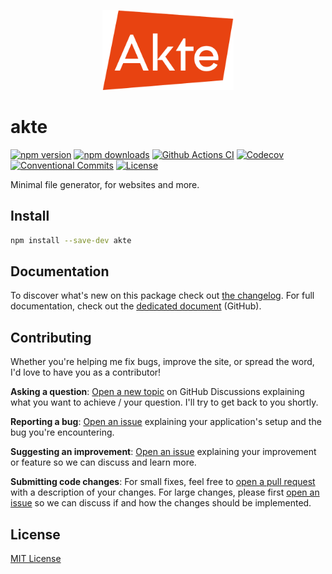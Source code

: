 <p align="center">
	<img src="./.github/akte-logo.svg" alt="Akte logo" height="128" />
</p>

# akte

[![npm version][npm-version-src]][npm-version-href]
[![npm downloads][npm-downloads-src]][npm-downloads-href]
[![Github Actions CI][github-actions-ci-src]][github-actions-ci-href]
[![Codecov][codecov-src]][codecov-href]
[![Conventional Commits][conventional-commits-src]][conventional-commits-href]
[![License][license-src]][license-href]

Minimal file generator, for websites and more.

<!--

TODO: Create a small list of package features:

- 🤔 &nbsp;A useful feature;
- 🥴 &nbsp;Another useful feature;
- 🙃 &nbsp;A final useful feature.

Non-breaking space: &nbsp; are here on purpose to fix emoji rendering on certain systems.

-->

## Install

```bash
npm install --save-dev akte
```

## Documentation

To discover what's new on this package check out [the changelog][changelog]. For full documentation, check out the [dedicated document][documentation] (GitHub).

## Contributing

Whether you're helping me fix bugs, improve the site, or spread the word, I'd love to have you as a contributor!

**Asking a question**: [Open a new topic][repo-question] on GitHub Discussions explaining what you want to achieve / your question. I'll try to get back to you shortly.

**Reporting a bug**: [Open an issue][repo-bug-report] explaining your application's setup and the bug you're encountering.

**Suggesting an improvement**: [Open an issue][repo-feature-request] explaining your improvement or feature so we can discuss and learn more.

**Submitting code changes**: For small fixes, feel free to [open a pull request][repo-pull-requests] with a description of your changes. For large changes, please first [open an issue][repo-feature-request] so we can discuss if and how the changes should be implemented.

<!-- For more clarity on this project and its structure you can also check out the detailed [CONTRIBUTING.md][contributing] document. -->

## License

[MIT License][license]

<!-- Links -->

[documentation]: ./DOCUMENTATION.md
[changelog]: ./CHANGELOG.md
[contributing]: ./CONTRIBUTING.md
[license]: ./LICENSE
[repo-question]: https://github.com/lihbr/akte/discussions
[repo-bug-report]: https://github.com/lihbr/akte/issues/new?assignees=&labels=bug&template=bug_report.md&title=
[repo-feature-request]: https://github.com/lihbr/akte/issues/new?assignees=&labels=enhancement&template=feature_request.md&title=
[repo-pull-requests]: https://github.com/lihbr/akte/pulls

<!-- Badges -->

[npm-version-src]: https://img.shields.io/npm/v/akte/latest.svg
[npm-version-href]: https://npmjs.com/package/akte
[npm-downloads-src]: https://img.shields.io/npm/dm/akte.svg
[npm-downloads-href]: https://npmjs.com/package/akte
[github-actions-ci-src]: https://github.com/lihbr/akte/workflows/ci/badge.svg
[github-actions-ci-href]: https://github.com/lihbr/akte/actions?query=workflow%3Aci
[codecov-src]: https://img.shields.io/codecov/c/github/lihbr/akte.svg
[codecov-href]: https://codecov.io/gh/lihbr/akte
[conventional-commits-src]: https://img.shields.io/badge/Conventional%20Commits-1.0.0-yellow.svg
[conventional-commits-href]: https://conventionalcommits.org
[license-src]: https://img.shields.io/npm/l/akte.svg
[license-href]: https://npmjs.com/package/akte
